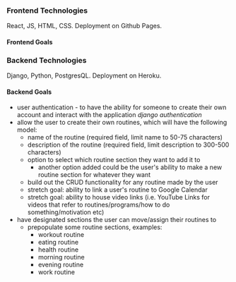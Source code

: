 ### Frontend Technologies

React, JS, HTML, CSS. Deployment on Github Pages.

#### Frontend Goals

### Backend Technologies

Django, Python, PostgresQL. Deployment on Heroku.

#### Backend Goals

- user authentication - to have the ability for someone to create their own account and interact with the application *django authentication*
- allow the user to create their own routines, which will have the following model:
    - name of the routine (required field, limit name to 50-75 characters)
    - description of the routine (required field, limit description to 300-500 characters)
    - option to select which routine section they want to add it to
        - another option added could be the user's ability to make a new routine section for whatever they want
    - build out the CRUD functionality for any routine made by the user
    - stretch goal: ability to link a user's routine to Google Calendar
    - stretch goal: ability to house video links (i.e. YouTube Links for videos that refer to routines/programs/how to do something/motivation etc)
- have designated sections the user can move/assign their routines to
    - prepopulate some routine sections, examples:
        - workout routine
        - eating routine
        - health routine
        - morning routine
        - evening routine
        - work routine
